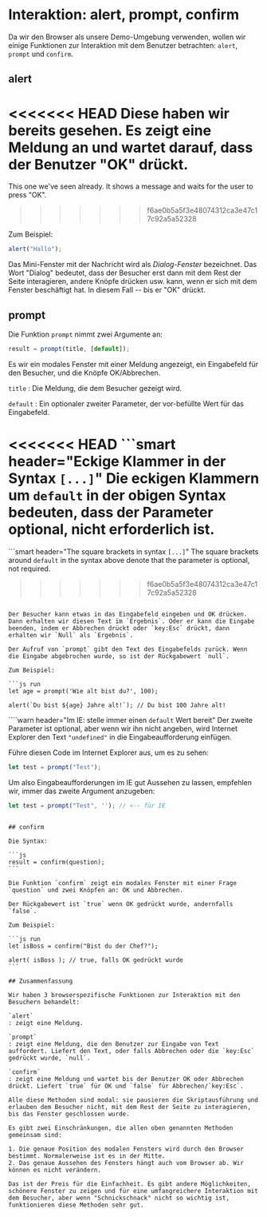 # Interaktion: alert, prompt, confirm

Da wir den Browser als unsere Demo-Umgebung verwenden, wollen wir einige Funktionen zur Interaktion mit dem Benutzer betrachten: `alert`, `prompt` und `confirm`.

## alert

<<<<<<< HEAD
Diese haben wir bereits gesehen. Es zeigt eine Meldung an und wartet darauf, dass der Benutzer "OK" drückt.
=======
This one we've seen already. It shows a message and waits for the user to press "OK".
>>>>>>> f6ae0b5a5f3e48074312ca3e47c17c92a5a52328

Zum Beispiel:

```js run
alert("Hallo");
```

Das Mini-Fenster mit der Nachricht wird als *Dialog-Fenster* bezeichnet. Das Wort "Dialog" bedeutet, dass der Besucher erst dann mit dem Rest der Seite interagieren, andere Knöpfe drücken usw. kann, wenn er sich mit dem Fenster beschäftigt hat. In diesem Fall -- bis er "OK" drückt.

## prompt

Die Funktion `prompt` nimmt zwei Argumente an:

```js no-beautify
result = prompt(title, [default]);
```

Es wir ein modales Fenster mit einer Meldung angezeigt, ein Eingabefeld für den Besucher, und die Knöpfe OK/Abbrechen.

`title`
: Die Meldung, die dem Besucher gezeigt wird.

`default`
: Ein optionaler zweiter Parameter, der vor-befüllte Wert für das Eingabefeld.

<<<<<<< HEAD
```smart header="Eckige Klammer in der Syntax `[...]`"
Die eckigen Klammern um `default` in der obigen Syntax bedeuten, dass der Parameter optional, nicht erforderlich ist.
=======
```smart header="The square brackets in syntax `[...]`"
The square brackets around `default` in the syntax above denote that the parameter is optional, not required.
>>>>>>> f6ae0b5a5f3e48074312ca3e47c17c92a5a52328
```

Der Besucher kann etwas in das Eingabefeld eingeben und OK drücken. Dann erhalten wir diesen Text im `Ergebnis`. Oder er kann die Eingabe beenden, indem er Abbrechen drückt oder `key:Esc` drückt, dann erhalten wir `Null` als `Ergebnis`.

Der Aufruf von `prompt` gibt den Text des Eingabefelds zurück. Wenn die Eingabe abgebrochen wurde, so ist der Rückgabewert `null`.

Zum Beispiel:

```js run
let age = prompt('Wie alt bist du?', 100);

alert(`Du bist ${age} Jahre alt!`); // Du bist 100 Jahre alt!
```

````warn header="Im IE: stelle immer einen `default` Wert bereit"
Der zweite Parameter ist optional, aber wenn wir ihn nicht angeben, wird Internet Explorer den Text `"undefined"` in die Eingabeaufforderung einfügen.

Führe diesen Code im Internet Explorer aus, um es zu sehen:

```js run
let test = prompt("Test");
```

Um also Eingabeaufforderungen im IE gut Aussehen zu lassen, empfehlen wir, immer das zweite Argument anzugeben:

```js run
let test = prompt("Test", ''); // <-- für IE
```
````

## confirm

Die Syntax:

```js
result = confirm(question);
```

Die Funktion `confirm` zeigt ein modales Fenster mit einer Frage `question` und zwei Knöpfen an: OK und Abbrechen.

Der Rückgabewert ist `true` wenn OK gedrückt wurde, andernfalls `false`.

Zum Beispiel:

```js run
let isBoss = confirm("Bist du der Chef?");

alert( isBoss ); // true, falls OK gedrückt wurde
```

## Zusammenfassung

Wir haben 3 browserspezifische Funktionen zur Interaktion mit den Besuchern behandelt:

`alert`
: zeigt eine Meldung.

`prompt`
: zeigt eine Meldung, die den Benutzer zur Eingabe von Text auffordert. Liefert den Text, oder falls Abbrechen oder die `key:Esc` gedrückt wurde, `null`.

`confirm`
: zeigt eine Meldung und wartet bis der Benutzer OK oder Abbrechen drückt. Liefert `true` für OK und `false` für Abbrechen/`key:Esc`.

Alle diese Methoden sind modal: sie pausieren die Skriptausführung und erlauben dem Besucher nicht, mit dem Rest der Seite zu interagieren, bis das Fenster geschlossen wurde.

Es gibt zwei Einschränkungen, die allen oben genannten Methoden gemeinsam sind:

1. Die genaue Position des modalen Fensters wird durch den Browser bestimmt. Normalerweise ist es in der Mitte.
2. Das genaue Aussehen des Fensters hängt auch vom Browser ab. Wir können es nicht verändern.

Das ist der Preis für die Einfachheit. Es gibt andere Möglichkeiten, schönere Fenster zu zeigen und für eine umfangreichere Interaktion mit dem Besucher, aber wenn "Schnickschnack" nicht so wichtig ist, funktionieren diese Methoden sehr gut.
